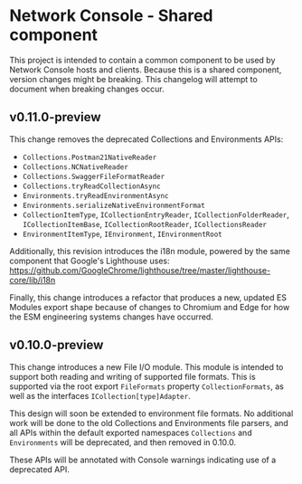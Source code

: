 # Network Console - Shared component

This project is intended to contain a common component to be used by
Network Console hosts and clients. Because this is a shared component,
version changes might be breaking. This changelog will attempt to
document when breaking changes occur.

## v0.11.0-preview

This change removes the deprecated Collections and Environments APIs:

 - `Collections.Postman21NativeReader`
 - `Collections.NCNativeReader`
 - `Collections.SwaggerFileFormatReader`
 - `Collections.tryReadCollectionAsync`
 - `Environments.tryReadEnvironmentAsync`
 - `Environments.serializeNativeEnvironmentFormat` 
 - `CollectionItemType`, `ICollectionEntryReader`, `ICollectionFolderReader`, 
   `ICollectionItemBase`, `ICollectionRootReader`, `ICollectionsReader`
 - `EnvironmentItemType`, `IEnvironment`, `IEnvironmentRoot`

Additionally, this revision introduces the i18n module, powered by the
same component that Google's Lighthouse uses:
https://github.com/GoogleChrome/lighthouse/tree/master/lighthouse-core/lib/i18n

Finally, this change introduces a refactor that produces a new, updated
ES Modules export shape because of changes to Chromium and Edge for how
the ESM engineering systems changes have occurred.

## v0.10.0-preview

This change introduces a new File I/O module. This module is intended
to support both reading and writing of supported file formats. This is
supported via the root export `FileFormats` property `CollectionFormats`,
as well as the interfaces `ICollection[type]Adapter`.

This design will soon be extended to environment file formats. No
additional work will be done to the old Collections and Environments
file parsers, and all APIs within the default exported namespaces
`Collections` and `Environments` will be deprecated, and then removed
in 0.10.0.

These APIs will be annotated with Console warnings indicating use of a
deprecated API.
